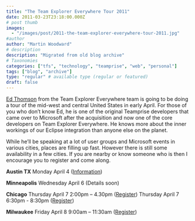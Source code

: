 ```yaml
---
title: "The Team Explorer Everywhere Tour 2011"
date: 2011-03-23T23:18:00.000Z
# post thumb
images:
  - "/images/post/2011-the-team-explorer-everywhere-tour-2011.jpg"
#author
author: "Martin Woodward"
# description
description: "Migrated from old blog archive"
# Taxonomies
categories: ["tfs", "technology", "teamprise", "web", "personal"]
tags: ["blog", "archive"]
type: "regular" # available type (regular or featured)
draft: false
---
```


[](http://www.woodwardweb.com/Windows-Live-Writer/f15622a5b7ac_8071/TEE_World_Tour_2.jpg)[Ed Thomson](http://www.edwardthomson.com/) from the Team Explorer Everywhere team is going to be doing a tour of the mid-west and central United States in early April. For those of you who don’t know Ed, he is one of the original Teamprise developers that came over to Microsoft after the acquisition and now one of the core developers on Team Explorer Everywhere. He knows more about the inner workings of our Eclipse integration than anyone else on the planet.

While he’ll be speaking at a lot of user groups and Microsoft events in various cities, places are filling up fast. However there is still some availability in a few cities. If you are nearby or know someone who is then I encourage you to register and come along.

**Austin TX** Monday April 4 ([Information](https://sites.google.com/site/tfsaustinusergroup/home))

**Minneapolis** Wednesday April 6 (Details soon)

**Chicago** Thursday April 7 2:00pm – 4.30pm ([Register](https://msevents.microsoft.com/cui/EventDetail.aspx?culture=en-US&EventID=1032481095&IO=FugavZ%2bXR1EgFiFq7swLOw%3d%3d)) Thursday April 7 6:30pm - 8:30pm ([Register](http://chicagoalmug.org/))

**Milwaukee** Friday April 8 9:00am – 11:30am ([Register](https://msevents.microsoft.com/cui/EventDetail.aspx?culture=en-US&EventID=1032481099&IO=FugavZ%2bXR1FKUHEf842Wzw%3d%3d))
